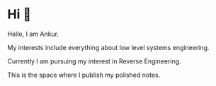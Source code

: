 # Hi 👋

Hello, I am Ankur.

My interests include everything about low level systems engineering.

Currently I am pursuing my interest in Reverse Engineering.

This is the space where I publish my polished notes.
